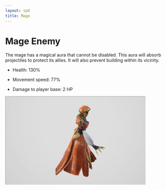 ```yaml
---
layout: spd
title: Mage
---
```


# Mage Enemy

The mage has a magical aura that cannot be disabled. This aura will absorb projectiles to protect its allies. It will also prevent building within its vicinity.

* Health: 130%

* Movement speed: 77%

* Damage to player base: 2 HP

<img src="/assets/images/spd/enemy-mage.gif" width="449" height="283">
